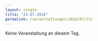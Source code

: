 ```yaml
---
layout: single
title: "23.07.2016"
permalink: /veranstaltungen/2016/07/23/
---
```


Keine Veranstaltung an diesem Tag.
